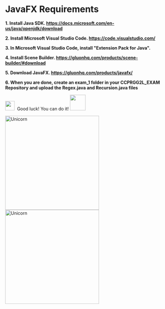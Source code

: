 # JavaFX Requirements

**1. Install Java SDK. 
  https://docs.microsoft.com/en-us/java/openjdk/download**  

**2. Install Microsoft Visual Studio Code.
https://code.visualstudio.com/** 

**3. In Microsoft Visual Studio Code, install "Extension Pack for Java".** 

**4. Install Scene Builder.
https://gluonhq.com/products/scene-builder/#download** 

**5. Download JavaFX. 
https://gluonhq.com/products/javafx/** 

**6. When you are done, create an exam_1 folder in your CCPRGG2L_EXAM Repository and upload the Regex.java and Recursion.java files** 

<img src="https://media.giphy.com/media/ObNTw8Uzwy6KQ/giphy.gif" width="30px">&nbsp; Good luck! You can do it! <img src="https://media.giphy.com/media/VgCDAzcKvsR6OM0uWg/giphy.gif" width="50" />

<img align="left" width=300px alt="Unicorn" src="https://media4.giphy.com/media/KztT2c4u8mYYUiMKdJ/200.webp?cid=ecf05e47d58zqgktot00yjcj2foe4lb6kqjmr8ofls9whzxu&rid=200.webp&ct=g"/>

<img align="center" width=300px alt="Unicorn" src="https://media3.giphy.com/media/Y3wzF9erUbjfvs3QFo/200w.webp?cid=ecf05e47o8nlgy4qxxlq00zw19typkw5vr929z0mv02ors3v&rid=200w.webp&ct=g"/>








